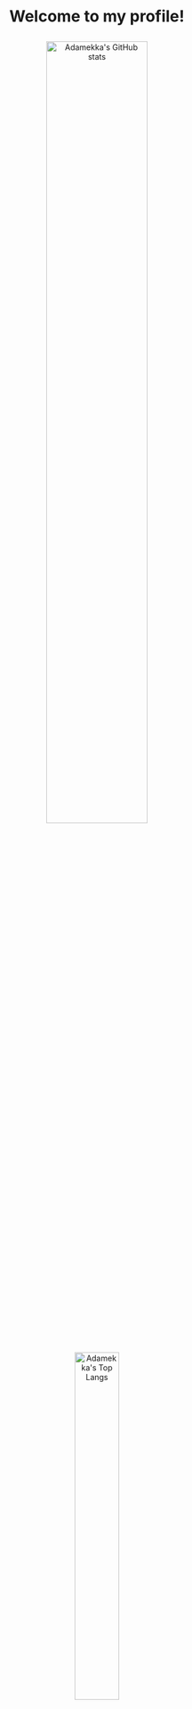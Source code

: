 # <p align="center">Welcome to my profile!</p>

<p align="center">
    <img width="60%" src=https://github-readme-stats.vercel.app/api?username=Adamekka&count_private=true&show_icons=true&theme=nord alt="Adamekka's GitHub stats">
</p>
<p align="center">
    <img width="40%" src=https://github-readme-stats.vercel.app/api/top-langs/?username=Adamekka&theme=nord&exclude_repo=dwm,DiscordTheme&langs_count=8 alt="Adamekka's Top Langs">
</p>
